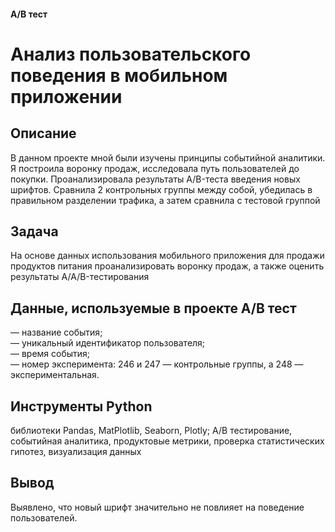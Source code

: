 #### A/B тест  
#  Анализ пользовательского поведения в мобильном приложении  
## Описание
В данном проекте мной были изучены принципы событийной аналитики. Я построила
воронку продаж, исследовала путь пользователей до покупки. Проанализировала
результаты A/B-теста введения новых шрифтов. Сравнила 2 контрольных группы между
собой, убедилась в правильном разделении трафика, а затем сравнила с тестовой группой

## Задача  
На основе данных использования мобильного приложения для продажи продуктов питания проанализировать воронку продаж, а также оценить результаты A/A/B-тестирования   
## Данные, используемые в проекте A/B тест  
— название события;  
— уникальный идентификатор пользователя;  
— время события;  
— номер эксперимента: 246 и 247 — контрольные группы, а 248 — экспериментальная.  
## Инструменты Python  
библиотеки Pandas, MatPlotlib, Seaborn, Plotly; А/В тестирование, событийная аналитика, продуктовые метрики, проверка статистических гипотез, визуализация данных
## Вывод
Выявлено, что новый шрифт значительно не повлияет на поведение пользователей.
